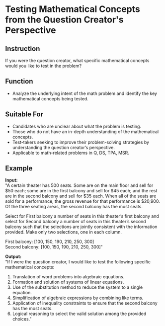 # Testing Mathematical Concepts from the Question Creator's Perspective

## Instruction
If you were the question creator, what specific mathematical concepts would you like to test in the problem?

## Function
- Analyze the underlying intent of the math problem and identify the key mathematical concepts being tested.

## Suitable For
- Candidates who are unclear about what the problem is testing.
- Those who do not have an in-depth understanding of the mathematical concepts.
- Test-takers seeking to improve their problem-solving strategies by understanding the question creator’s perspective.
- Applicable to math-related problems in Q, DS, TPA, MSR.

## Example
**Input:**  
"A certain theater has 500 seats. Some are on the main floor and sell for \$50 each; some are in the first balcony and sell for \$45 each; and the rest are in the second balcony and sell for \$35 each. When all of the seats are sold for a performance, the gross revenue for that performance is \$20,900. Of the three seating areas, the second balcony has the most seats.

Select for First balcony a number of seats in this theater’s first balcony and select for Second balcony a number of seats in this theater’s second balcony such that the selections are jointly consistent with the information provided. Make only two selections, one in each column.

First balcony: [100, 150, 190, 210, 250, 300]  
Second balcony: [100, 150, 190, 210, 250, 300]"

**Output:**  
"If I were the question creator, I would like to test the following specific mathematical concepts:
1. Translation of word problems into algebraic equations.
2. Formation and solution of systems of linear equations.
3. Use of the substitution method to reduce the system to a single equation.
4. Simplification of algebraic expressions by combining like terms.
5. Application of inequality constraints to ensure that the second balcony has the most seats.
6. Logical reasoning to select the valid solution among the provided choices."
```
